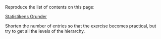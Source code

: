 <p>Reproduce the list of contents on this page:</p>

<a href="https://www.studentlitteratur.se/kurslitteratur/matematik-och-statistik/statistik/statistikens-grunder/#Inneh%C3%A5llsf%C3%B6rteckning" target="blank">Statistikens Grunder</a>

<p>Shorten the number of entries so that the exercise becomes practical, but
try to get all the levels of the hierarchy.</p>
